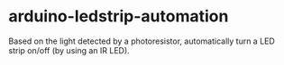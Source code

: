 # arduino-ledstrip-automation

Based on the light detected by a photoresistor, automatically turn a LED strip on/off (by using an IR LED).
